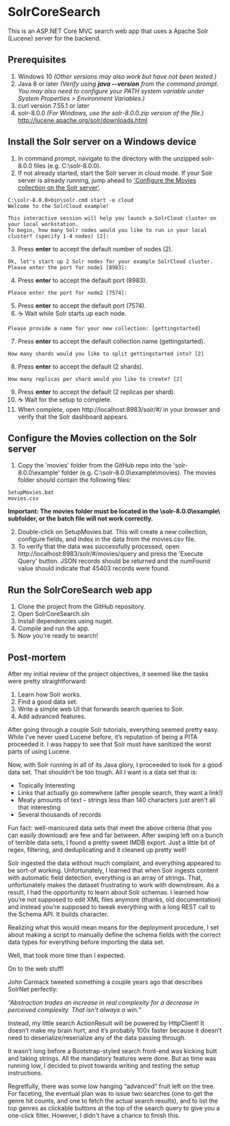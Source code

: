 # SolrCoreSearch
This is an ASP.NET Core MVC search web app that uses a Apache Solr (Lucene) server for the backend.

## Prerequisites

1. Windows 10 *(Other versions may also work but have not been tested.)*
2. Java 8 or later *(Verify using **java --version** from the command prompt. You may also need to configure your PATH system variable under System Properties > Environment Variables.)*         	
3. curl version 7.55.1 or later
4. solr-8.0.0 *(For Windows, use the solr-8.0.0.zip version of the file.)*
      http://lucene.apache.org/solr/downloads.html
     

## Install the Solr server on a Windows device

1. In command prompt, navigate to the directory with the unzipped solr-8.0.0 files (e.g. C:\solr-8.0.0). 
2. If not already started, start the Solr server in cloud mode. If your Solr server is already running, jump ahead to ['Configure the Movies collection on the Solr server'](#configure-the-movies-collection-on-the-solr-server).
~~~~
C:\solr-8.0.0>bin\solr.cmd start -e cloud  
Welcome to the SolrCloud example!

This interactive session will help you launch a SolrCloud cluster on your local workstation.
To begin, how many Solr nodes would you like to run in your local cluster? (specify 1-4 nodes) [2]:
~~~~
3. Press **enter** to accept the default number of nodes (2). 
~~~~
Ok, let's start up 2 Solr nodes for your example SolrCloud cluster.
Please enter the port for node1 [8983]:
~~~~
4. Press **enter** to accept the default port (8983).
~~~~
Please enter the port for node2 [7574]:
~~~~
5. Press **enter** to accept the default port (7574).
6. :coffee: Wait while Solr starts up each node.
~~~~
Please provide a name for your new collection: [gettingstarted]
~~~~
7. Press **enter** to accept the default collection name (gettingstarted).
~~~~
How many shards would you like to split gettingstarted into? [2]
~~~~
8. Press **enter** to accept the default (2 shards).
~~~~
How many replicas per shard would you like to create? [2]
~~~~
9. Press **enter** to accept the default (2 replicas per shard).
10. :coffee: Wait for the setup to complete. 
11. When complete, open http://localhost:8983/solr/#/ in your browser and verify that the Solr dashboard appears.

## Configure the Movies collection on the Solr server

1. Copy the 'movies' folder from the GitHub repo into the 'solr-8.0.0\example\' folder (e.g. C:\solr-8.0.0\example\movies). The movies folder should contain the following files:
~~~~
SetupMovies.bat
movies.csv
~~~~
**Important: The movies folder must be located in the \solr-8.0.0\example\ subfolder, or the batch file will not work correctly.**

2. Double-click on SetupMovies.bat. This will create a new collection, configure fields, and index in the data from the movies.csv file.
3. To verify that the data was successfully processed, open http://localhost:8983/solr/#/movies/query and press the 'Execute Query' button. JSON records should be returned and the numFound value should indicate that 45403 records were found.

## Run the SolrCoreSearch web app

1. Clone the project from the GitHub repository. 
2. Open SolrCoreSearch.sln
3. Install dependencies using nuget. 
4. Compile and run the app.
5. Now you're ready to search!

## Post-mortem

After my initial review of the project objectives, it seemed like the tasks were pretty straightforward:

1. Learn how Solr works.
2. Find a good data set.
3. Write a simple web UI that forwards search queries to Solr.
4. Add advanced features.

After going through a couple Solr tutorials, everything seemed pretty easy.  While I’ve never used Lucene before, it’s reputation of being a PITA proceeded it.  I was happy to see that Solr must have sanitized the worst parts of using Lucene.

Now, with Solr running in all of its Java glory, I proceeded to look for a good data set.  That shouldn’t be too tough.  All I want is a data set that is:

* Topically Interesting
* Links that actually go somewhere (after people search, they want a link!)
* Meaty amounts of text – strings less than 140 characters just aren’t all that interesting
* Several thousands of records

Fun fact: well-manicured data sets that meet the above criteria (that you can easily download) are few and far between. After swiping left on a bunch of terrible data sets, I found a pretty sweet IMDB export.  Just a little bit of regex, filtering, and deduplicating and it cleaned up pretty well! 

Solr ingested the data without much complaint, and everything appeared to be sort-of working.  Unfortunately, I learned that when Solr ingests content with automatic field detection, everything is an array of strings.  That, unfortunately makes the dataset frustrating to work with downstream.  As a result, I had the opportunity to learn about Solr schemas.  I learned how you’re not supposed to edit XML files anymore (thanks, old documentation) and instead you’re supposed to tweak everything with a long REST call to the Schema API.  It builds character.

Realizing what this would mean means for the deployment procedure, I set about making a script to manually define the schema fields with the correct data types for everything before importing the data set.

Well, that took more time than I expected. 

On to the web stuff!

John Carmack tweeted something a couple years ago that describes SolrNet perfectly:

*“Abstraction trades an increase in real complexity for a decrease in perceived complexity. That isn't always a win.”*

Instead, my little search ActionResult will be powered by HttpClient!  It doesn’t make my brain hurt, and it’s probably 100x faster because it doesn’t need to deserialize/reserialize any of the data passing through.

It wasn’t long before a Bootstrap-styled search front-end was kicking butt and taking strings.  All the mandatory features were done.  But as time was running low, I decided to pivot towards writing and testing the setup instructions.

Regretfully, there was some low hanging “advanced” fruit left on the tree. For faceting, the eventual plan was to issue two searches (one to get the genre hit counts, and one to fetch the actual search results), and to list the top genres as clickable buttons at the top of the search query to give you a one-click filter. However, I didn't have a chance to finish this.


